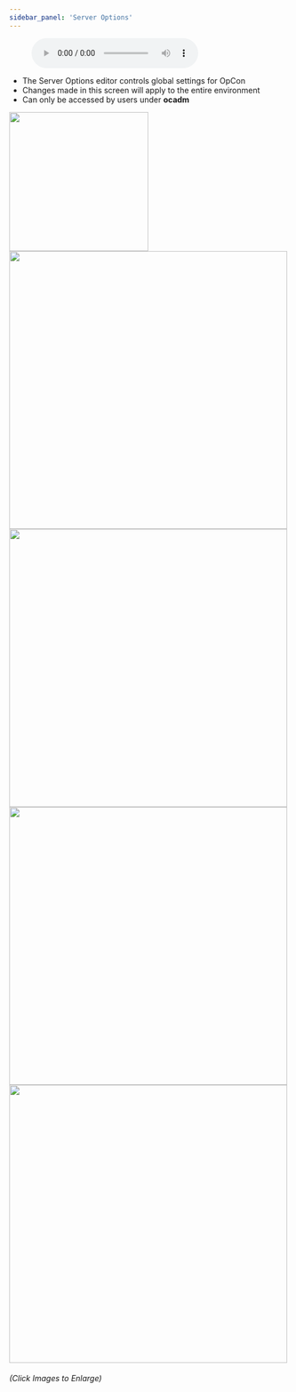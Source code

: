 ```yaml
---
sidebar_panel: 'Server Options'
---
```


<figure>
    <audio
        controls
        src="audiobasic/ServerOptions.mp3">
            Your browser does not support the
            <code>audio</code> element.
    </audio>
</figure>

* The Server Options editor controls global settings for OpCon
* Changes made in this screen will apply to the entire environment
* Can only be accessed by users under **ocadm**

<a href="imgbasic/301.png" target="_blank"><img src="imgbasic/301.png" width="250"></img></a>  
<a href="imgbasic/302.png" target="_blank"><img src="imgbasic/302.png" width="500"></img></a>  
<a href="imgbasic/303.png" target="_blank"><img src="imgbasic/303.png" width="500"></img></a>  
<a href="imgbasic/304.png" target="_blank"><img src="imgbasic/304.png" width="500"></img></a>  
<a href="imgbasic/305.png" target="_blank"><img src="imgbasic/305.png" width="500"></img></a>  


###### (Click Images to Enlarge)